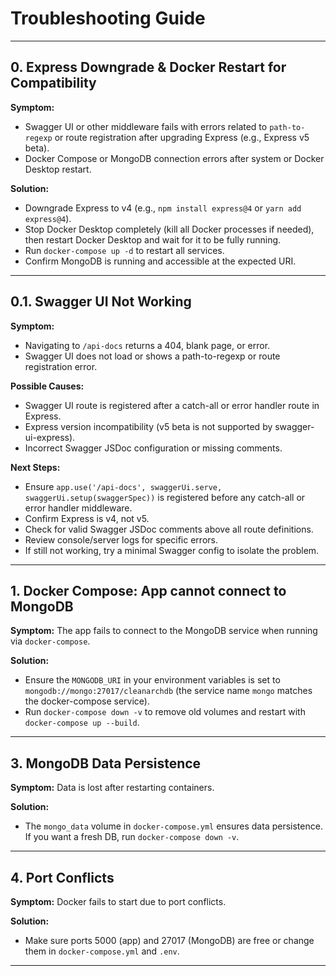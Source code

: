 # Troubleshooting Guide

---

## 0. Express Downgrade & Docker Restart for Compatibility

**Symptom:**
- Swagger UI or other middleware fails with errors related to `path-to-regexp` or route registration after upgrading Express (e.g., Express v5 beta).
- Docker Compose or MongoDB connection errors after system or Docker Desktop restart.

**Solution:**
- Downgrade Express to v4 (e.g., `npm install express@4` or `yarn add express@4`).
- Stop Docker Desktop completely (kill all Docker processes if needed), then restart Docker Desktop and wait for it to be fully running.
- Run `docker-compose up -d` to restart all services.
- Confirm MongoDB is running and accessible at the expected URI.

---

## 0.1. Swagger UI Not Working

**Symptom:**
- Navigating to `/api-docs` returns a 404, blank page, or error.
- Swagger UI does not load or shows a path-to-regexp or route registration error.

**Possible Causes:**
- Swagger UI route is registered after a catch-all or error handler route in Express.
- Express version incompatibility (v5 beta is not supported by swagger-ui-express).
- Incorrect Swagger JSDoc configuration or missing comments.

**Next Steps:**
- Ensure `app.use('/api-docs', swaggerUi.serve, swaggerUi.setup(swaggerSpec))` is registered before any catch-all or error handler middleware.
- Confirm Express is v4, not v5.
- Check for valid Swagger JSDoc comments above all route definitions.
- Review console/server logs for specific errors.
- If still not working, try a minimal Swagger config to isolate the problem.

---

## 1. Docker Compose: App cannot connect to MongoDB

**Symptom:** The app fails to connect to the MongoDB service when running via `docker-compose`.

**Solution:**

- Ensure the `MONGODB_URI` in your environment variables is set to `mongodb://mongo:27017/cleanarchdb` (the service name `mongo` matches the docker-compose service).
- Run `docker-compose down -v` to remove old volumes and restart with `docker-compose up --build`.

---

## 3. MongoDB Data Persistence

**Symptom:** Data is lost after restarting containers.

**Solution:**

- The `mongo_data` volume in `docker-compose.yml` ensures data persistence. If you want a fresh DB, run `docker-compose down -v`.

---

## 4. Port Conflicts

**Symptom:** Docker fails to start due to port conflicts.

**Solution:**

- Make sure ports 5000 (app) and 27017 (MongoDB) are free or change them in `docker-compose.yml` and `.env`.

---

